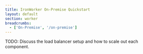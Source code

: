 ```yaml
---
title: IronWorker On-Premise Quickstart
layout: default
section: worker
breadcrumbs:
  - ['On-Premise', '/on-premise']
---
```


TODO: Discuss the load balancer setup and how to scale out each component. 
